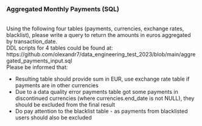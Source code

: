<h3>Aggregated Monthly Payments (SQL)</h3> <br>
Using the following four tables (payments, currencies, exchange rates, blacklist), please write a query to return the amounts in euros aggregated by transaction_date. <br>
DDL scripts for 4 tables could be found at: https://github.com/olexandr7/data_engineering_test_2023/blob/main/aggregated_payments_input.sql <br>
Please be informed that: <br>
<ul>
<li>Resulting table should provide sum in EUR, use exchange rate table if payments are in other currencies</li>
<li>Due to a data quality error payments table got some payments in discontinued currencies (where currencies.end_date is not  NULL), they should be excluded from the final result</li>
<li>Do pay attention to the blacklist table - as payments from blacklisted users should also be excluded</li>
</ul>
